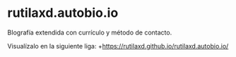 # rutilaxd.autobio.io
BIografía extendida con currículo y método de contacto.

Visualízalo en la siguiente liga:
  +https://rutilaxd.github.io/rutilaxd.autobio.io/
